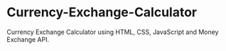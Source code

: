 # Currency-Exchange-Calculator
Currency Exchange Calculator using HTML, CSS, JavaScript and Money Exchange API.
